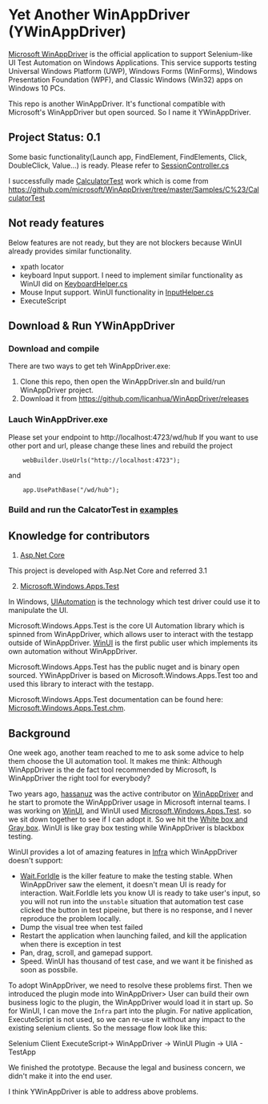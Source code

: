# Yet Another WinAppDriver (YWinAppDriver)

[Microsoft WinAppDriver](https://raw.githubusercontent.com/microsoft/WinAppDriver) is the official application  to support Selenium-like UI Test Automation on Windows Applications. This service supports testing Universal Windows Platform (UWP), Windows Forms (WinForms), Windows Presentation Foundation (WPF), and Classic Windows (Win32) apps on Windows 10 PCs.

This repo is another WinAppDriver. It's functional compatible with Microsoft's WinAppDriver but open sourced. So I name it YWinAppDriver.

## Project Status: 0.1
   Some basic functionality(Launch app, FindElement, FindElements, Click, DoubleClick, Value...) is ready. Please refer to [SessionController.cs](src\WinAppDriver\Controllers\SessionController.cs)

   I successfully made [CalculatorTest](examples\CalculatorTest) work which is come from https://github.com/microsoft/WinAppDriver/tree/master/Samples/C%23/CalculatorTest

## Not ready features
Below features are not ready, but they are not blockers because WinUI already provides similar functionality.
- xpath locator
- keyboard Input support. I need to implement similar functionality as WinUI did on [KeyboardHelper.cs](https://github.com/microsoft/microsoft-ui-xaml/blob/9b264ff73eeea18f6e13abe0b8ad9395b1c0138b/test/testinfra/MUXTestInfra/Common/KeyboardHelper.cs#L109)
- Mouse Input support. WinUI functionality in [InputHelper.cs](https://github.com/microsoft/microsoft-ui-xaml/blob/master/test/testinfra/MUXTestInfra/Common/InputHelper.cs)
- ExecuteScript

## Download & Run YWinAppDriver
### Download and compile 
There are two ways to get teh WinAppDriver.exe:
1. Clone this repo, then open the WinAppDriver.sln and build/run WinAppDriver project.
2. Download it from https://github.com/licanhua/WinAppDriver/releases

### Lauch WinAppDriver.exe
Please set your endpoint to http://localhost:4723/wd/hub
If you want to use other port and url, please change these lines and rebuild the project

```
    webBuilder.UseUrls("http://localhost:4723");
```
and
```
    app.UsePathBase("/wd/hub");
```

### Build and run the CalcatorTest in [examples](examples)

## Knowledge for contributors
1. [Asp.Net Core](https://docs.microsoft.com/en-us/aspnet/core/web-api/?view=aspnetcore-3.1) 

This project is developed with Asp.Net Core and referred 3.1

2. [Microsoft.Windows.Apps.Test](https://github.com/Microsoft/Microsoft.Windows.Apps.Test)

In Windows, [UIAutomation](https://docs.microsoft.com/en-us/dotnet/framework/ui-automation/ui-automation-overview) is the technology which test driver could use it to manipulate the UI.  

Microsoft.Windows.Apps.Test is the core UI Automation library which is spinned from WinAppDriver, which allows user to interact with the testapp outside of WinAppDriver. [WinUI](https://github.com/microsoft/microsoft-ui-xaml/blob/9b264ff73eeea18f6e13abe0b8ad9395b1c0138b/test/testinfra/) is the first public user which implements its own automation without WinAppDriver.

Microsoft.Windows.Apps.Test has the public nuget and is binary open sourced.
YWinAppDriver is based on Microsoft.Windows.Apps.Test too and used this library to interact with the testapp.

Microsoft.Windows.Apps.Test documentation can be found here: [Microsoft.Windows.Apps.Test.chm](https://github.com/microsoft/Microsoft.Windows.Apps.Test/blob/master/docs/Microsoft.Windows.Apps.Test.chm).

## Background
One week ago, another team reached to me to ask some advice to help them choose the UI automation tool. It makes me think: Although WinAppDriver is the de fact tool recommended by Microsoft, Is WinAppDriver the right tool for everybody?

Two years ago, [hassanuz](https://github.com/hassanuz) was the active contributor on [WinAppDriver](https://github.com/Microsoft/WinAppDriver) and he start to promote the WinAppDriver usage in Microsoft internal teams. I was working on [WinUI](https://github.com/microsoft/microsoft-ui-xaml), and WinUI used [Microsoft.Windows.Apps.Test](https://github.com/Microsoft/Microsoft.Windows.Apps.Test). so we sit down together to see if I can adopt it. So we hit the [White box and Gray box](https://medium.com/reactive-hub/detox-vs-appium-ui-tests-in-react-native-2d07bf1e244f). WinUI is like gray box testing while WinAppDriver is blackbox testing. 

WinUI provides a lot of amazing features in [Infra](https://github.com/microsoft/microsoft-ui-xaml/blob/9b264ff73eeea18f6e13abe0b8ad9395b1c0138b/test/testinfra/MUXTestInfra/Infra/) which WinAppDriver doesn't support:
- [Wait.ForIdle](https://github.com/microsoft/microsoft-ui-xaml/search?p=2&q=Wait%3A%3AForIdle) is the killer feature to make the testing stable. When WinAppDriver saw the element, it doesn't mean UI is ready for interaction. Wait.ForIdle lets you know UI is ready to take user's input, so you will not run into the `unstable` situation that automation test case clicked the button in test pipeine, but there is no response, and I never reproduce the problem locally.
- Dump the visual tree when test failed
- Restart the application when launching failed, and kill the application when there is exception in test
- Pan, drag, scroll, and gamepad support.
- Speed. WinUI has thousand of test case, and we want it be finished as soon as possbile. 

To adopt WinAppDriver, we need to resolve these problems first. Then we introduced the plugin mode into WinAppDriver> User can build their own business logic to the plugin, the WinAppDriver would load it in start up. So for WinUI, I can move the `Infra` part into the plugin. For native application, ExecuteScript is not used, so we can re-use it without any impact to the existing selenium clients. So the message flow look like this:

 Selenium Client ExecuteScript-> WinAppDriver -> WinUI Plugin -> UIA - TestApp

We finished the prototype. Because the legal and business concern, we didn't make it into the end user.

I think YWinAppDriver is able to address above problems.